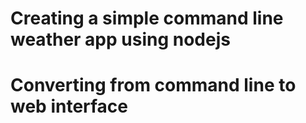# Creating a simple command line weather app using nodejs

# Converting from command line to web interface